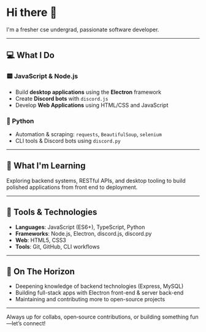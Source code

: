 # Hi there 👋

I'm a fresher cse undergrad, passionate software developer.

---

## 💻 What I Do

### 🟨 JavaScript & Node.js
- Build **desktop applications** using the **Electron** framework
- Create **Discord bots** with `discord.js`
- Develop **Web Applications** using HTML/CSS and JavaScript

### 🐍 Python
- Automation & scraping: `requests`, `BeautifulSoup`, `selenium`
- CLI tools & Discord bots using `discord.py`

---

## 🎯 What I'm Learning
Exploring backend systems, RESTful APIs, and desktop tooling to build polished applications from front end to deployment.

---

## 🔧 Tools & Technologies
- **Languages**: JavaScript (ES6+), TypeScript, Python  
- **Frameworks**: Node.js, Electron, discord.js, discord.py  
- **Web**: HTML5, CSS3  
- **Tools**: Git, GitHub, CLI workflows

---

## 🚀 On The Horizon
- Deepening knowledge of backend technologies (Express, MySQL)  
- Building full-stack apps with Electron front-end & server back-end  
- Maintaining and contributing more to open-source projects

---

Always up for collabs, open‑source contributions, or building something fun—let’s connect!
